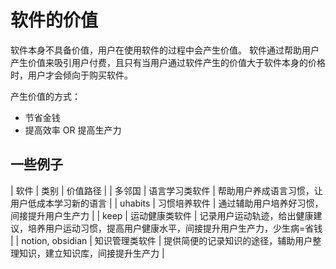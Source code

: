 # 软件的价值

软件本身不具备价值，用户在使用软件的过程中会产生价值。
软件通过帮助用户产生价值来吸引用户付费，且只有当用户通过软件产生的价值大于软件本身的价格时，用户才会倾向于购买软件。

产生价值的方式：
- 节省金钱
- 提高效率 OR 提高生产力

## 一些例子

| 软件 | 类别 | 价值路径 |
| 多邻国 | 语言学习类软件 | 帮助用户养成语言习惯，让用户低成本学习新的语言 |
| uhabits | 习惯培养软件 | 通过辅助用户培养好习惯，间接提升用户生产力 |
| keep | 运动健康类软件 | 记录用户运动轨迹，给出健康建议，培养用户运动习惯，提高用户健康水平，间接提升用户生产力，少生病=省钱 |
| notion, obsidian | 知识管理类软件 | 提供简便的记录知识的途径，辅助用户整理知识，建立知识库，间接提升生产力 |
